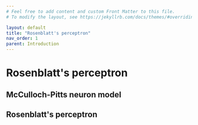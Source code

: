 ```yaml
---
# Feel free to add content and custom Front Matter to this file.
# To modify the layout, see https://jekyllrb.com/docs/themes/#overriding-theme-defaults

layout: default
title: "Rosenblatt's perceptron"
nav_order: 1
parent: Introduction
---
```


# Rosenblatt's perceptron

## McCulloch-Pitts neuron model

## Rosenblatt's perceptron
